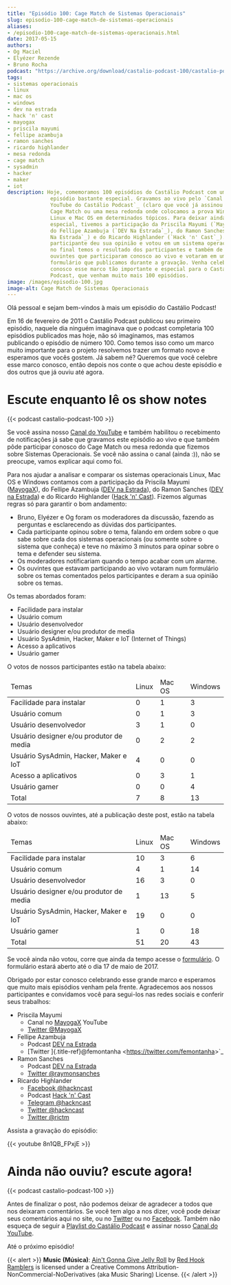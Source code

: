 ```yaml
---
title: "Episódio 100: Cage Match de Sistemas Operacionais"
slug: episodio-100-cage-match-de-sistemas-operacionais
aliases:
- /episodio-100-cage-match-de-sistemas-operacionais.html
date: 2017-05-15
authors:
- Og Maciel
- Elyézer Rezende
- Bruno Rocha
podcast: "https://archive.org/download/castalio-podcast-100/castalio-podcast-100.mp3"
tags:
- sistemas operacionais
- linux
- mac os
- windows
- dev na estrada
- hack 'n' cast
- mayogax
- priscila mayumi
- fellipe azambuja
- ramon sanches
- ricardo highlander
- mesa redonda
- cage match
- sysadmin
- hacker
- maker
- iot
description: Hoje, comemoramos 100 episódios do Castálio Podcast com um
              episódio bastante especial. Gravamos ao vivo pelo `Canal do
              YouTube do Castálio Podcast`_ (claro que você já assinou né?) um
              Cage Match ou uma mesa redonda onde colocamos a prova Windows,
              Linux e Mac OS em determinados tópicos. Para deixar ainda mais
              especial, tivemos a participação da Priscila Mayumi (`MayogaX`_),
              do Fellipe Azambuja (`DEV Na Estrada`_), do Ramon Sanches (`DEV
              Na Estrada`_) e do Ricardo Highlander (`Hack 'n' Cast`_). Cada
              participante deu sua opinião e votou em um sistema operacional,
              no final temos o resultado dos participantes e também de nossos
              ouvintes que participaram conosco ao vivo e votaram em um
              formulário que publicamos durante a gravação. Venha celebrar
              conosco esse marco tão importante e especial para o Castálio
              Podcast, que venham muito mais 100 episódios.
image: /images/episodio-100.jpg
image-alt: Cage Match de Sistemas Operacionais
---
```


Olá pessoal e sejam bem-vindos à mais um episódio do Castálio Podcast!

Em 16 de fevereiro de 2011 o Castálio Podcast publicou seu primeiro episódio,
naquele dia ninguém imaginava que o podcast completaria 100 episódios
publicados mas hoje, não só imaginamos, mas estamos publicando o episódio de
número 100. Como temos isso como um marco muito importante para o projeto
resolvemos trazer um formato novo e esperamos que vocês gostem. Já sabem né?
Queremos que você celebre esse marco conosco, então depois nos conte o que
achou deste episódio e dos outros que já ouviu até agora.

<div class="clearfix"></div>

# Escute enquanto lê os show notes

{{< podcast castalio-podcast-100 >}}

Se você assina nosso [Canal do YouTube](http://bit.ly/CanalCastalio) e também
habilitou o recebimento de notificações já sabe que gravamos este episódio ao
vivo e que também pôde participar conosco do Cage Match ou mesa redonda que
fizemos sobre Sistemas Operacionais. Se você não assina o canal (ainda :)), não
se preocupe, vamos explicar aqui como foi.

Para nos ajudar a analisar e comparar os sistemas operacionais Linux, Mac OS e
Windows contamos com a participação da Priscila Mayumi
([MayogaX](https://www.youtube.com/mayogax)), do Fellipe Azambuja ([DEV na
Estrada](http://devnaestrada.com.br)), do Ramon Sanches ([DEV na
Estrada](http://devnaestrada.com.br)) e do Ricardo Highlander ([Hack \'n\'
Cast](http://hackncast.org/)). Fizemos algumas regras só para garantir o bom
andamento:

- Bruno, Elyézer e Og foram os moderadores da discussão, fazendo as
    perguntas e esclarecendo as dúvidas dos participantes.
- Cada participante opinou sobre o tema, falando em ordem sobre o que
    sabe sobre cada dos sistemas operacionais (ou somente sobre o
    sistema que conheça) e teve no máximo 3 minutos para opinar sobre o
    tema e defender seu sistema.
- Os moderadores notificariam quando o tempo acabar com um alarme.
- Os ouvintes que estavam participando ao vivo votaram num formulário
    sobre os temas comentados pelos participantes e deram a sua opinião
    sobre os temas.

Os temas abordados foram:

- Facilidade para instalar
- Usuário comum
- Usuário desenvolvedor
- Usuário designer e/ou produtor de media
- Usuário SysAdmin, Hacker, Maker e IoT (Internet of Things)
- Acesso a aplicativos
- Usuário gamer

O votos de nossos participantes estão na tabela abaixo:

<table class="table table-striped">
    <thead>
        <td>Temas</td>
        <td>Linux</td>
        <td>Mac OS</td>
        <td>Windows</td>
    </thead>
    <tbody>
        <tr>
            <td>Facilidade para instalar</td>
            <td>0</td>
            <td>1</td>
            <td>3</td>
        </tr>
        <tr>
            <td>Usuário comum</td>
            <td>0</td>
            <td>1</td>
            <td>3</td>
        </tr>
        <tr>
            <td>Usuário desenvolvedor</td>
            <td>3</td>
            <td>1</td>
            <td>0</td>
        </tr>
        <tr>
            <td>Usuário designer e/ou produtor de media</td>
            <td>0</td>
            <td>2</td>
            <td>2</td>
        </tr>
        <tr>
            <td>Usuário SysAdmin, Hacker, Maker e IoT</td>
            <td>4</td>
            <td>0</td>
            <td>0</td>
        </tr>
        <tr>
            <td>Acesso a aplicativos</td>
            <td>0</td>
            <td>3</td>
            <td>1</td>
        </tr>
        <tr>
            <td>Usuário gamer</td>
            <td>0</td>
            <td>0</td>
            <td>4</td>
        </tr>
        <tr>
            <td>Total</td>
            <td>7</td>
            <td>8</td>
            <td>13</td>
        </tr>
    </tbody>
</table>


O votos de nossos ouvintes, até a publicação deste post, estão na tabela
abaixo:

<table class="table table-striped">
    <thead>
        <td>Temas</td>
        <td>Linux</td>
        <td>Mac OS</td>
        <td>Windows</td>
    </thead>
    <tbody>
        <tr>
            <td>Facilidade para instalar</td>
            <td>10</td>
            <td>3</td>
            <td>6</td>
        </tr>
        <tr>
            <td>Usuário comum</td>
            <td>4</td>
            <td>1</td>
            <td>14</td>
        </tr>
        <tr>
            <td>Usuário desenvolvedor</td>
            <td>16</td>
            <td>3</td>
            <td>0</td>
        </tr>
        <tr>
            <td>Usuário designer e/ou produtor de media</td>
            <td>1</td>
            <td>13</td>
            <td>5</td>
        </tr>
        <tr>
            <td>Usuário SysAdmin, Hacker, Maker e IoT</td>
            <td>19</td>
            <td>0</td>
            <td>0</td>
        </tr>
        <tr>
            <td>Usuário gamer</td>
            <td>1</td>
            <td>0</td>
            <td>18</td>
        </tr>
        <tr>
            <td>Total</td>
            <td>51</td>
            <td>20</td>
            <td>43</td>
        </tr>
    </tbody>
</table>

Se você ainda não votou, corre que ainda da tempo acesse o
[formulário](http://bit.ly/Castalio100form). O formulário estará aberto até o
dia 17 de maio de 2017.

Obrigado por estar conosco celebrando esse grande marco e esperamos que muito
mais episódios venham pela frente. Agradecemos aos nossos participantes e
convidamos você para segui-los nas redes sociais e conferir seus trabalhos:

- Priscila Mayumi
    - Canal no [MayogaX](https://www.youtube.com/mayogax) YouTube
    - [Twitter \@MayogaX](https://twitter.com/MayogaX)
- Fellipe Azambuja
    - Podcast [DEV na Estrada](http://devnaestrada.com.br)
    - [Twitter ]{.title-ref}\@femontanha
        <<https://twitter.com/femontanha>>\`\_
- Ramon Sanches
    - Podcast [DEV na Estrada](http://devnaestrada.com.br)
    - [Twitter \@raymonsanches](https://twitter.com/raymonsanches)
- Ricardo Highlander
    - [Facebook \@hackncast](https://www.facebook.com/hackncast)
    - Podcast [Hack \'n\' Cast](http://hackncast.org/)
    - [Telegram \@hackncast](https://t.me/hackncast)
    - [Twitter \@hackncast](https://twitter.com/hackncast)
    - [Twitter \@rictm](https://twitter.com/rictm)

Assista a gravação do episódio:

{{< youtube 8n1QB_FPxjE >}}

# Ainda não ouviu? escute agora!

{{< podcast castalio-podcast-100 >}}

Antes de finalizar o post, não podemos deixar de agradecer a todos que nos
deixaram comentários. Se você tem algo a nos dizer, você pode deixar seus
comentários aqui no site, ou no [Twitter](https://twitter.com/castaliopod) ou
no [Facebook](https://www.facebook.com/castaliopod). Também não esqueça de
seguir a [Playlist do Castálio
Podcast](https://open.spotify.com/user/elyezermr/playlist/0PDXXZRXbJNTPVSnopiMXg)
e assinar nosso [Canal do YouTube](http://bit.ly/CanalCastalio).

Até o próximo episódio!

{{< alert >}}
**Music (Música)**: [Ain\'t Gonna Give Jelly
Roll](http://freemusicarchive.org/music/Red_Hook_Ramblers/Live__WFMU_on_Antique_Phonograph_Music_Program_with_MAC_Feb_8_2011/Red_Hook_Ramblers_-_12_-_Aint_Gonna_Give_Jelly_Roll)
by [Red Hook Ramblers](http://www.redhookramblers.com/) is licensed under a
Creative Commons Attribution-NonCommercial-NoDerivatives (aka Music Sharing)
License.
{{< /alert >}}
